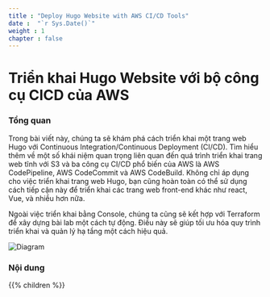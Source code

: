 ```yaml
---
title : "Deploy Hugo Website with AWS CI/CD Tools"
date :  "`r Sys.Date()`" 
weight : 1 
chapter : false
---
```

# Triển khai Hugo Website với bộ công cụ CICD của AWS

### Tổng quan

Trong bài viết này, chúng ta sẽ khám phá cách triển khai một trang web Hugo với Continuous Integration/Continuous Deployment (CI/CD). Tìm hiểu thêm về một số khái niệm quan trọng liên quan đến quá trình triển khai trang web tĩnh với S3 và ba công cụ CI/CD phổ biến của AWS là AWS CodePipeline, AWS CodeCommit và AWS CodeBuild. Không chỉ áp dụng cho việc triển khai trang web Hugo, bạn cũng hoàn toàn có thể sử dụng cách tiếp cận này để triển khai các trang web front-end khác như react, Vue, và nhiều hơn nữa.

Ngoài việc triển khai bằng Console, chúng ta cũng sẽ kết hợp với Terraform để xây dựng bài lab một cách tự động. Điều này sẽ giúp tối ưu hóa quy trình triển khai và quản lý hạ tầng một cách hiệu quả.

![Diagram](/$REPO_NAMEimages/diagram.png)

### Nội dung

{{% children  %}}
